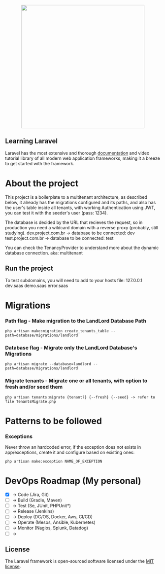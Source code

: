 <p align="center"><a href="https://laravel.com" target="_blank"><img src="https://raw.githubusercontent.com/laravel/art/master/logo-lockup/5%20SVG/2%20CMYK/1%20Full%20Color/laravel-logolockup-cmyk-red.svg" width="400"></a></p>

## Learning Laravel

Laravel has the most extensive and thorough [documentation](https://laravel.com/docs) and video tutorial library of all modern web application frameworks, making it a breeze to get started with the framework.

# About the project
This project is a boilerplate to a multitenant architecture, as described below, it already has the migrations configured and its paths, and also has the user's table inside all tenants, with working Authentication using JWT, you can test it with the seeder's user (pass: 1234).

The database is decided by the URL that recieves the request, so in production you need a wildcard domain with a reverse proxy (probably, still studying).
dev.project.com.br -> database to be connected: dev
test.project.com.br -> database to be connected: test

You can check the TenancyProvider to understand more about the dynamic database connection. aka: multitenant



## Run the project
To test subdomains, you will need to add to your hosts file:
127.0.0.1 dev.saas demo.saas error.saas


# Migrations

### Path flag - Make migration to the LandLord Database Path
    php artisan make:migration create_tenants_table --path=database/migrations/landlord

### Database flag - Migrate only the LandLord Database's Migrations
    php artisan migrate --database=landlord --path=database/migrations/landlord

### Migrate tenants - Migrate one or all tenants, with option to fresh and/or seed them
    php artisan tenants:migrate {tenant?} {--fresh} {--seed} -> refer to file TenantsMigrate.php




# Patterns to be followed
### Exceptions
Never throw an hardcoded error, if the exception does not exists in app/exceptions, create it and configure based on existing ones:

    php artisan make:exception NAME_OF_EXCEPTION




# DevOps Roadmap (My personal)

- [X] -> Code (Jira, Git)
- [ ] -> Build (Gradle, Maven)
- [ ] -> Test (Se, JUnit, PHPUnit*)
- [ ] -> Release (Jenkins)
- [ ] -> Deploy (DC/OS, Docker, Aws, CI/CD)
- [ ] -> Operate (Mesos, Ansible, Kubernetes)
- [ ] -> Monitor (Nagios, Splunk, Datadog)
- [ ] -> 

## License

The Laravel framework is open-sourced software licensed under the [MIT license](https://opensource.org/licenses/MIT).
